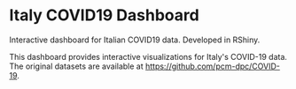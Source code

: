 # Italy COVID19 Dashboard
Interactive dashboard for Italian COVID19 data. Developed in RShiny. 

This dashboard provides interactive visualizations for Italy's COVID-19 data.
The original datasets are available at https://github.com/pcm-dpc/COVID-19.
